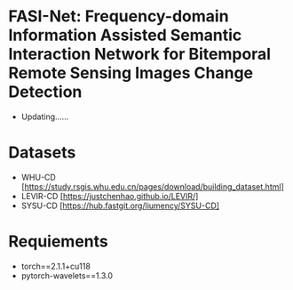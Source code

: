 # FASI-Net: Frequency-domain Information Assisted Semantic Interaction Network for Bitemporal Remote Sensing Images Change Detection

- Updating......

# Datasets
- WHU-CD [https://study.rsgis.whu.edu.cn/pages/download/building_dataset.html]
- LEVIR-CD [https://justchenhao.github.io/LEVIR/]
- SYSU-CD [https://hub.fastgit.org/liumency/SYSU-CD]

# Requiements
- torch==2.1.1+cu118
- pytorch-wavelets==1.3.0
